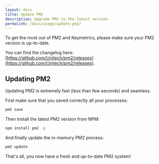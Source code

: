 ```yaml
---
layout: docs
title: Update PM2
description: Upgrade PM2 to the latest version
permalink: /docs/usage/update-pm2/
---
```


To get the most out of PM2 and Keymetrics, please make sure your PM2 version is up-to-date.

You can find the changelog here: [https://github.com/Unitech/pm2/releases](https://github.com/Unitech/pm2/releases).

## Updating PM2

Updating PM2 is extremely fast (less than few seconds) and seamless.

First make sure that you saved correctly all your processes:

```bash
pm2 save
```

Then install the latest PM2 version from NPM:

```bash
npm install pm2 -g
```

And finally update the in-memory PM2 process:

```bash
pm2 update
```

That's all, you now have a fresh and up-to-date PM2 system!


